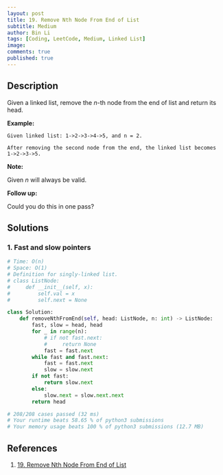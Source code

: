 ```yaml
---
layout: post
title: 19. Remove Nth Node From End of List
subtitle: Medium
author: Bin Li
tags: [Coding, LeetCode, Medium, Linked List]
image: 
comments: true
published: true
---
```


## Description

Given a linked list, remove the *n*-th node from the end of list and return its head.

**Example:**

```
Given linked list: 1->2->3->4->5, and n = 2.

After removing the second node from the end, the linked list becomes 1->2->3->5.
```

**Note:**

Given *n* will always be valid.

**Follow up:**

Could you do this in one pass?


## Solutions
### 1. Fast and slow pointers

```python
# Time: O(n)
# Space: O(1)
# Definition for singly-linked list.
# class ListNode:
#     def __init__(self, x):
#         self.val = x
#         self.next = None

class Solution:
    def removeNthFromEnd(self, head: ListNode, n: int) -> ListNode:
        fast, slow = head, head
        for _ in range(n):
            # if not fast.next:
            #     return None
            fast = fast.next
        while fast and fast.next:
            fast = fast.next
            slow = slow.next
        if not fast:
            return slow.next
        else:
            slow.next = slow.next.next
        return head

# 208/208 cases passed (32 ms)
# Your runtime beats 58.65 % of python3 submissions
# Your memory usage beats 100 % of python3 submissions (12.7 MB)
```

## References
1. [19. Remove Nth Node From End of List](https://leetcode.com/problems/remove-nth-node-from-end-of-list/description/)